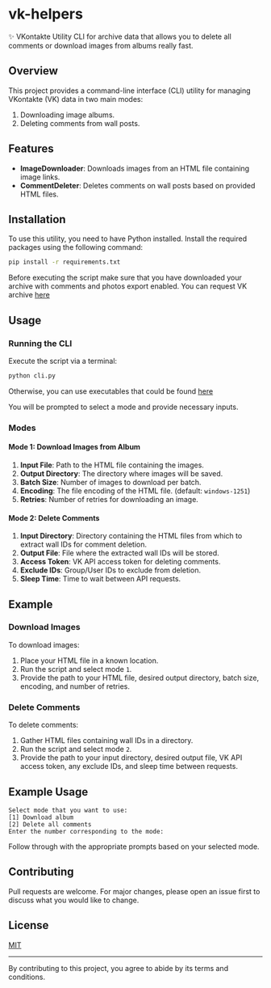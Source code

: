 # vk-helpers

✨ VKontakte Utility CLI for archive data that allows you to delete all comments or download images from albums really fast.

## Overview

This project provides a command-line interface (CLI) utility for managing VKontakte (VK) data in two main modes:
1. Downloading image albums.
2. Deleting comments from wall posts.

## Features

- **ImageDownloader**: Downloads images from an HTML file containing image links.
- **CommentDeleter**: Deletes comments on wall posts based on provided HTML files.

## Installation

To use this utility, you need to have Python installed. Install the required packages using the following command:

```bash
pip install -r requirements.txt
```

Before executing the script make sure that you have downloaded your archive with comments and photos export enabled.
You can request VK archive [here](https://vk.com/data_protection?section=rules&scroll_to_archive=1)


## Usage

### Running the CLI

Execute the script via a terminal:

```bash
python cli.py
```

Otherwise, you can use executables that could be found [here](https://github.com/htkg/vk-helpers/releases)

You will be prompted to select a mode and provide necessary inputs.

### Modes

#### Mode 1: Download Images from Album

1. **Input File**: Path to the HTML file containing the images.
2. **Output Directory**: The directory where images will be saved.
3. **Batch Size**: Number of images to download per batch.
4. **Encoding**: The file encoding of the HTML file. (default: `windows-1251`)
5. **Retries**: Number of retries for downloading an image.

#### Mode 2: Delete Comments

1. **Input Directory**: Directory containing the HTML files from which to extract wall IDs for comment deletion.
2. **Output File**: File where the extracted wall IDs will be stored.
3. **Access Token**: VK API access token for deleting comments.
4. **Exclude IDs**: Group/User IDs to exclude from deletion.
5. **Sleep Time**: Time to wait between API requests.

## Example

### Download Images

To download images:
1. Place your HTML file in a known location.
2. Run the script and select mode `1`.
3. Provide the path to your HTML file, desired output directory, batch size, encoding, and number of retries.

### Delete Comments

To delete comments:
1. Gather HTML files containing wall IDs in a directory.
2. Run the script and select mode `2`.
3. Provide the path to your input directory, desired output file, VK API access token, any exclude IDs, and sleep time between requests.

## Example Usage
```
Select mode that you want to use:
[1] Download album
[2] Delete all comments
Enter the number corresponding to the mode: 
```

Follow through with the appropriate prompts based on your selected mode.

## Contributing

Pull requests are welcome. For major changes, please open an issue first to discuss what you would like to change.

## License

[MIT](https://opensource.org/licenses/MIT)

---

By contributing to this project, you agree to abide by its terms and conditions.